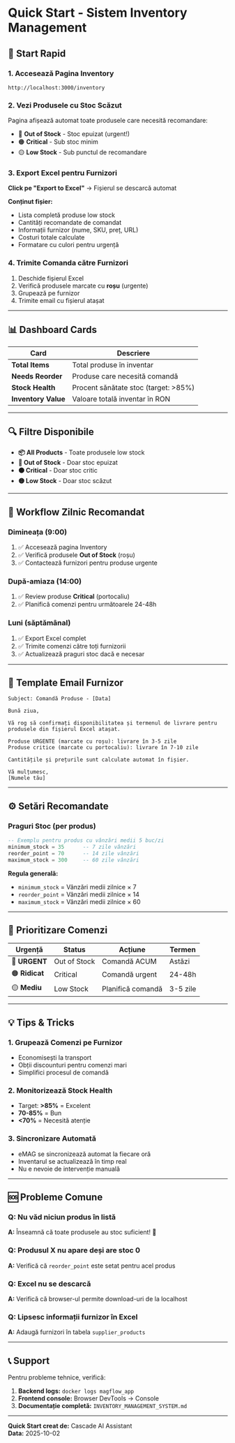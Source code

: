 # Quick Start - Sistem Inventory Management

## 🚀 Start Rapid

### 1. Accesează Pagina Inventory

```
http://localhost:3000/inventory
```

### 2. Vezi Produsele cu Stoc Scăzut

Pagina afișează automat toate produsele care necesită recomandare:
- 🔴 **Out of Stock** - Stoc epuizat (urgent!)
- 🟠 **Critical** - Sub stoc minim
- 🟡 **Low Stock** - Sub punctul de recomandare

### 3. Export Excel pentru Furnizori

**Click pe "Export to Excel"** → Fișierul se descarcă automat

**Conținut fișier:**
- Lista completă produse low stock
- Cantități recomandate de comandat
- Informații furnizor (nume, SKU, preț, URL)
- Costuri totale calculate
- Formatare cu culori pentru urgență

### 4. Trimite Comanda către Furnizori

1. Deschide fișierul Excel
2. Verifică produsele marcate cu **roșu** (urgente)
3. Grupează pe furnizor
4. Trimite email cu fișierul atașat

---

## 📊 Dashboard Cards

| Card | Descriere |
|------|-----------|
| **Total Items** | Total produse în inventar |
| **Needs Reorder** | Produse care necesită comandă |
| **Stock Health** | Procent sănătate stoc (target: >85%) |
| **Inventory Value** | Valoare totală inventar în RON |

---

## 🔍 Filtre Disponibile

- **📦 All Products** - Toate produsele low stock
- **🔴 Out of Stock** - Doar stoc epuizat
- **🟠 Critical** - Doar stoc critic
- **🟡 Low Stock** - Doar stoc scăzut

---

## 🔄 Workflow Zilnic Recomandat

### Dimineața (9:00)
1. ✅ Accesează pagina Inventory
2. ✅ Verifică produsele **Out of Stock** (roșu)
3. ✅ Contactează furnizori pentru produse urgente

### După-amiaza (14:00)
1. ✅ Review produse **Critical** (portocaliu)
2. ✅ Planifică comenzi pentru următoarele 24-48h

### Luni (săptămânal)
1. ✅ Export Excel complet
2. ✅ Trimite comenzi către toți furnizorii
3. ✅ Actualizează praguri stoc dacă e necesar

---

## 📧 Template Email Furnizor

```
Subject: Comandă Produse - [Data]

Bună ziua,

Vă rog să confirmați disponibilitatea și termenul de livrare pentru 
produsele din fișierul Excel atașat.

Produse URGENTE (marcate cu roșu): livrare în 3-5 zile
Produse critice (marcate cu portocaliu): livrare în 7-10 zile

Cantitățile și prețurile sunt calculate automat în fișier.

Vă mulțumesc,
[Numele tău]
```

---

## ⚙️ Setări Recomandate

### Praguri Stoc (per produs)

```sql
-- Exemplu pentru produs cu vânzări medii 5 buc/zi
minimum_stock = 35      -- 7 zile vânzări
reorder_point = 70      -- 14 zile vânzări  
maximum_stock = 300     -- 60 zile vânzări
```

**Regula generală:**
- `minimum_stock` = Vânzări medii zilnice × 7
- `reorder_point` = Vânzări medii zilnice × 14
- `maximum_stock` = Vânzări medii zilnice × 60

---

## 🎯 Prioritizare Comenzi

| Urgență | Status | Acțiune | Termen |
|---------|--------|---------|--------|
| 🔴 **URGENT** | Out of Stock | Comandă ACUM | Astăzi |
| 🟠 **Ridicat** | Critical | Comandă urgent | 24-48h |
| 🟡 **Mediu** | Low Stock | Planifică comandă | 3-5 zile |

---

## 💡 Tips & Tricks

### 1. Grupează Comenzi pe Furnizor
- Economisești la transport
- Obții discounturi pentru comenzi mari
- Simplifici procesul de comandă

### 2. Monitorizează Stock Health
- Target: **>85%** = Excelent
- **70-85%** = Bun
- **<70%** = Necesită atenție

### 3. Sincronizare Automată
- eMAG se sincronizează automat la fiecare oră
- Inventarul se actualizează în timp real
- Nu e nevoie de intervenție manuală

---

## 🆘 Probleme Comune

### Q: Nu văd niciun produs în listă
**A:** Înseamnă că toate produsele au stoc suficient! 🎉

### Q: Produsul X nu apare deși are stoc 0
**A:** Verifică că `reorder_point` este setat pentru acel produs

### Q: Excel nu se descarcă
**A:** Verifică că browser-ul permite download-uri de la localhost

### Q: Lipsesc informații furnizor în Excel
**A:** Adaugă furnizori în tabela `supplier_products`

---

## 📞 Support

Pentru probleme tehnice, verifică:
1. **Backend logs:** `docker logs magflow_app`
2. **Frontend console:** Browser DevTools → Console
3. **Documentație completă:** `INVENTORY_MANAGEMENT_SYSTEM.md`

---

**Quick Start creat de:** Cascade AI Assistant  
**Data:** 2025-10-02
